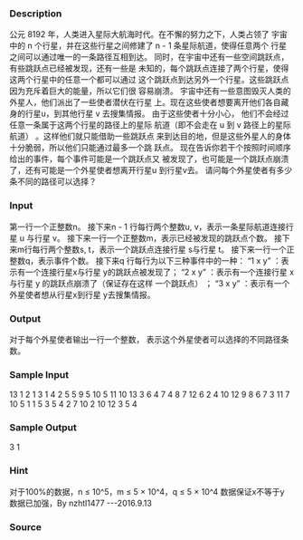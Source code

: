 
### Description
公元 8192 年，人类进入星际大航海时代。在不懈的努力之下，人类占领了
宇宙中的 n 个行星，并在这些行星之间修建了 n - 1 条星际航道，使得任意两个
行星之间可以通过唯一的一条路径互相到达。
同时，在宇宙中还有一些空间跳跃点，有些跳跃点已经被发现，还有一些是
未知的，每个跳跃点连接了两个行星，使得这两个行星中的任意一个都可以通过
这个跳跃点到达另外一个行星。这些跳跃点因为充斥着巨大的能量，所以它们很
容易崩溃。
宇宙中还有一些意图毁灭人类的外星人，他们派出了一些使者潜伏在行星
上。现在这些使者想要离开他们各自藏身的行星u，到其他行星 v 去搜集情报。
由于这些使者十分小心， 他们不会经过任意一条属于这两个行星的路径上的星际
航道（即不会走在 u 到 v 路径上的星际航道） 。这样他们就只能借助一些跳跃点
来到达目的地，但是这些外星人的身体十分脆弱，所以他们只能通过最多一个跳
跃点。
现在告诉你若干个按照时间顺序给出的事件，每个事件可能是一个跳跃点又
被发现了，也可能是一个跳跃点崩溃了，还有可能是一个外星使者想离开行星u
到行星v去。
请问每个外星使者有多少条不同的路径可以选择？


### Input
第一行一个正整数n。
接下来n - 1 行每行两个整数u, v，表示一条星际航道连接行星 u 与行星 v。
接下来一行一个正整数m，表示已经被发现的跳跃点个数。
接下来m行每行两个整数s, t，表示一个跳跃点连接行星 s与行星 t。
接下来一行一个正整数q，表示事件个数。
接下来q 行每行为以下三种事件中的一种：
“1 x y” ：表示有一个连接行星x与行星 y的跳跃点被发现了；
“2 x y” ：表示有一个连接行星 x 与行星 y 的跳跃点崩溃了（保证存在这样
一个跳跃点） ；
“3 x y” ：表示有一个外星使者想从行星x到行星 y去搜集情报。


### Output
对于每个外星使者输出一行一个整数， 表示这个外星使者可以选择的不同路径条数。


### Sample Input
13
1 2
1 3
1 4
2 5
5 9
5 10
5 11
10 13
3 6
4 7
4 8
7 12
6
2 4
10 12
9 8
6 7
3 11
7 10
5
1 1 5
3 5 4
2 7 10
2 10 12
3 5 4
### Sample Output
3
1
### Hint
对于100%的数据，n ≤ 10^5，m ≤ 5 × 10^4，q ≤ 5 × 10^4 数据保证x不等于y
数据已加强，By nzhtl1477 ---2016.9.13
### Source
